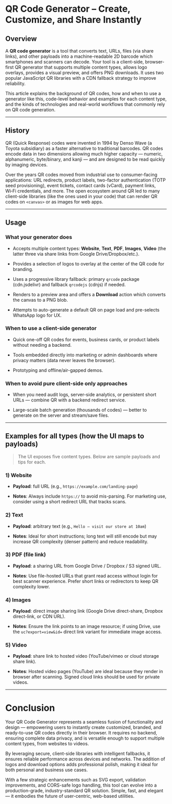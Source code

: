 # QR Code Generator – Create, Customize, and Share Instantly

## Overview

A **QR code generator** is a tool that converts text, URLs, files (via share links), and other payloads into a machine-readable 2D barcode which smartphones and scanners can decode. Your tool is a client-side, browser-first QR generator that supports multiple content types, allows logo overlays, provides a visual preview, and offers PNG downloads. It uses two popular JavaScript QR libraries with a CDN fallback strategy to improve reliability.

This article explains the background of QR codes, how and when to use a generator like this, code-level behavior and examples for each content type, and the kinds of technologies and real-world workflows that commonly rely on QR code generation. 

----------

## History

QR (Quick Response) codes were invented in 1994 by Denso Wave (a Toyota subsidiary) as a faster alternative to traditional barcodes. QR codes encode data in two dimensions allowing much higher capacity — numeric, alphanumeric, byte/binary, and kanji — and are designed to be read quickly by imaging devices.

Over the years QR codes moved from industrial use to consumer-facing applications: URL redirects, product labels, two-factor authentication (TOTP seed provisioning), event tickets, contact cards (vCard), payment links, Wi‑Fi credentials, and more. The open ecosystem around QR led to many client-side libraries (like the ones used in your code) that can render QR codes on `<canvas>` or as images for web apps.

----------

## Usage

### What your generator does

-   Accepts multiple content types: **Website**, **Text**, **PDF**, **Images**, **Video** (the latter three via share links from Google Drive/Dropbox/etc.).
    
-   Provides a selection of logos to overlay at the center of the QR code for branding.
    
-   Uses a progressive library fallback: primary `qrcode` package (cdn.jsdelivr) and fallback `qrcodejs` (cdnjs) if needed.
    
-   Renders to a preview area and offers a **Download** action which converts the canvas to a PNG blob.
    
-   Attempts to auto-generate a default QR on page load and pre-selects WhatsApp logo for UX.
    

### When to use a client-side generator

-   Quick one-off QR codes for events, business cards, or product labels without needing a backend.
    
-   Tools embedded directly into marketing or admin dashboards where privacy matters (data never leaves the browser).
    
-   Prototyping and offline/air-gapped demos.
    

### When to avoid pure client-side only approaches

-   When you need audit logs, server-side analytics, or persistent short URLs — combine QR with a backend redirect service.
    
-   Large-scale batch generation (thousands of codes) — better to generate on the server and stream/save files.
    

----------

## Examples for all types (how the UI maps to payloads)

> The UI exposes five content types. Below are sample payloads and tips for each.

### 1) Website

-   **Payload**: full URL (e.g., `https://example.com/landing-page`)
    
-   **Notes**: Always include `https://` to avoid mis-parsing. For marketing use, consider using a short redirect URL that tracks scans.
    

### 2) Text

-   **Payload**: arbitrary text (e.g., `Hello — visit our store at 10am`)
    
-   **Notes**: Ideal for short instructions; long text will still encode but may increase QR complexity (denser pattern) and reduce readability.
    

### 3) PDF (file link)

-   **Payload**: a sharing URL from Google Drive / Dropbox / S3 signed URL.
    
-   **Notes**: Use file-hosted URLs that grant read access without login for best scanner experience. Prefer short links or redirectors to keep QR complexity lower.
    

### 4) Images

-   **Payload**: direct image sharing link (Google Drive direct-share, Dropbox direct-link, or CDN URL).
    
-   **Notes**: Ensure the link points to an image resource; if using Drive, use the `uc?export=view&id=` direct link variant for immediate image access.
    

### 5) Video

-   **Payload**: share link to hosted video (YouTube/vimeo or cloud storage share link).
    
-   **Notes**: Hosted video pages (YouTube) are ideal because they render in browser after scanning. Signed cloud links should be used for private videos.
    

----------
# Conclusion

Your QR Code Generator represents a seamless fusion of functionality and design — empowering users to instantly create customized, branded, and ready-to-use QR codes directly in their browser. It requires no backend, ensuring complete data privacy, and is versatile enough to support multiple content types, from websites to videos.

By leveraging secure, client-side libraries with intelligent fallbacks, it ensures reliable performance across devices and networks. The addition of logos and download options adds professional polish, making it ideal for both personal and business use cases.

With a few strategic enhancements such as SVG export, validation improvements, and CORS-safe logo handling, this tool can evolve into a production-grade, industry-standard QR solution. Simple, fast, and elegant — it embodies the future of user-centric, web-based utilities.

<!--stackedit_data:
eyJoaXN0b3J5IjpbLTExMDA0NzYwNzRdfQ==
-->